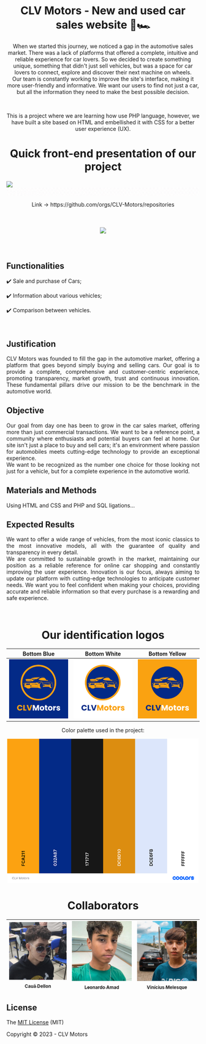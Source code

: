 <h1 align="center">
  CLV Motors - New and used car sales website 🚗🏎️
</h1>

<p align="center">
   When we started this journey, we noticed a gap in the automotive sales market. There was a lack of platforms that offered a complete, intuitive and reliable experience for car lovers. So we decided to create something unique, something that didn't just sell vehicles, but was a space for car lovers to connect, explore and discover their next machine on wheels.
</br>Our team is constantly working to improve the site's interface, making it more user-friendly and informative. We want our users to find not just a car, but all the information they need to make the best possible decision.
</p>
</br>

  <p align="center">
This is a project where we are learning how use PHP language, however, we have built a site based on HTML and embellished it with CSS for a better user experience (UX).
  </p>
  
<h1 align="center">
  Quick front-end presentation of our project  
</h1>

<img align="center" src="FrontPitch.gif">
<img align="center" src="ClickHere2.gif">

<p align="center"> 
  Link -> https://github.com/orgs/CLV-Motors/repositories
</p>

<h1 align="center">
  <img src="https://readme-typing-svg.herokuapp.com/?font=Righteous&size=35&center=true&vCenter=true&width=500&height=70&duration=4000&lines=⬆️+⬆️+⬆️+⬆️;+⬆️+⬆️+⬆️+⬆️;" />
</h1>

</br>

## Functionalities

:heavy_check_mark: Sale and purchase of Cars;

:heavy_check_mark: Information about various vehicles;

:heavy_check_mark: Comparison between vehicles.

</br>


## Justification

  <p align="justify"> 
  CLV Motors was founded to fill the gap in the automotive market, offering a platform that goes beyond simply buying and selling cars. Our goal is to provide a complete, comprehensive and customer-centric experience, promoting transparency, market growth, trust and continuous innovation. These fundamental pillars drive our mission to be the benchmark in the automotive world.
  </p>
  
## Objective

  <p align="justify"> 
  Our goal from day one has been to grow in the car sales market, offering more than just commercial transactions. We want to be a reference point, a community where enthusiasts and potential buyers can feel at home. Our site isn't just a place to buy and sell cars; it's an environment where passion for automobiles meets cutting-edge technology to provide an exceptional experience.
</br> We want to be recognized as the number one choice for those looking not just for a vehicle, but for a complete experience in the automotive world.
</p>

## Materials and Methods

  <p align="justify"> 
 Using HTML and CSS and PHP and SQL ligations...
  </p>

## Expected Results

  <p align="justify"> 
  We want to offer a wide range of vehicles, from the most iconic classics to the most innovative models, all with the guarantee of quality and transparency in every detail.
  </br> We are committed to sustainable growth in the market, maintaining our position as a reliable reference for online car shopping and constantly improving the user experience. Innovation is our focus, always aiming to update our platform with cutting-edge technologies to anticipate customer needs. We want you to feel confident when making your choices, providing accurate and reliable information so that every purchase is a rewarding and safe experience.
  </p>

</br>

<h1 align="center">
  Our identification logos
</h1>

| Bottom Blue | Bottom White | Bottom Yellow |
|:----------:|:---------:|:--------:|
| ![example](/LOGOFundoAzul.png) | ![LOGOFundoBranco](/LOGOFundoBranco.png) | ![example](/LOGOFundoAmarelo.png) |


<p align="center"> 
  Color palette used in the project:
</p>

<div align="center">
<img width="500" src="CLVMotors_Paleta.png" link src="https://github.com/orgs/CLV-Motors/repositories">
</div>

<h1 align="center">
  Collaborators
</h1>

<div align="center">
  
[<img src="cd.png" width=200 > <br> <sub> Cauã Dellon </sub>](https://github.com/0449) | [<img src="la.png" width=200 > <br> <sub> Leonardo Amad </sub>](https://github.com/LeonardoAmad) | [<img src="vm.png" width=200 > <br> <sub> Vinícius Melesque </sub>](https://github.com/vinimelesque) |
| :---: | :---: | :---: |
</div>

## License

The [MIT License](LICENSE) (MIT)

Copyright :copyright: 2023 - CLV Motors


